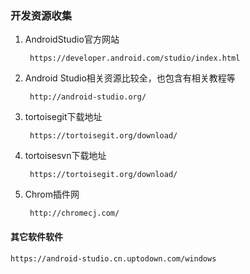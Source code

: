 ### 开发资源收集
1. AndroidStudio官方网站
    
        https://developer.android.com/studio/index.html
1. Android Studio相关资源比较全，也包含有相关教程等
    
        http://android-studio.org/
 
2. tortoisegit下载地址
    
        https://tortoisegit.org/download/

1. tortoisesvn下载地址
      
        https://tortoisegit.org/download/
1. Chrom插件网
        
        http://chromecj.com/
#### 其它软件软件

    https://android-studio.cn.uptodown.com/windows